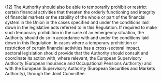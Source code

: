 (12) The Authority should also be able to temporarily prohibit or restrict certain financial activities that threaten the orderly functioning and integrity of financial markets or the stability of the whole or part of the financial system in the Union in the cases specified and under the conditions laid down in the legislative acts referred to in this Regulation. If required to make such temporary prohibition in the case of an emergency situation, the Authority should do so in accordance with and under the conditions laid down in this Regulation. In cases where a temporary prohibition or restriction of certain financial activities has a cross-sectoral impact, sectoral legislation should provide that the Authority should consult and coordinate its action with, where relevant, the European Supervisory Authority (European Insurance and Occupational Pensions Authority) and with the European Supervisory Authority (European Securities and Markets Authority), through the Joint Committee.